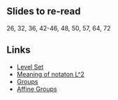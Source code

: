 ## Slides to re-read

26, 32, 36, 42-46, 48, 50, 57, 64, 72

## Links

* [Level Set](https://en.wikipedia.org/wiki/Level_set)
* [Meaning of notaton L^2](https://math.stackexchange.com/questions/2335450/meaning-of-the-notation-l2-mathbbr3-and-its-generalization)
* [Groups](https://en.wikipedia.org/wiki/Group_(mathematics))
* [Affine Groups](https://en.wikipedia.org/wiki/Affine_group)
